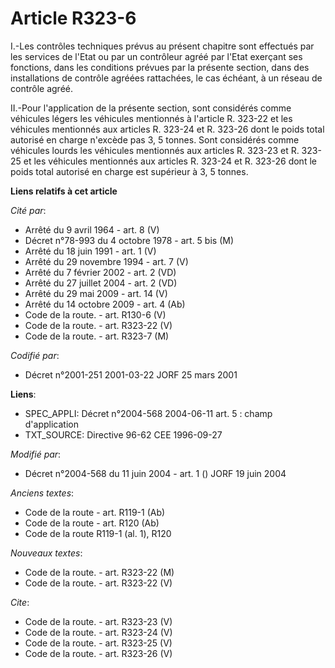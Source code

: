 # Article R323-6

I.-Les contrôles techniques prévus au présent chapitre sont effectués par les services de l'Etat ou par un contrôleur agréé
par l'Etat exerçant ses fonctions, dans les conditions prévues par la présente section, dans des installations de contrôle
agréées rattachées, le cas échéant, à un réseau de contrôle agréé. 

II.-Pour l'application de la présente section, sont considérés comme véhicules légers les véhicules mentionnés à l'article R.
323-22 et les véhicules mentionnés aux articles R. 323-24 et R. 323-26 dont le poids total autorisé en charge n'excède pas 3,
5 tonnes. Sont considérés comme véhicules lourds les véhicules mentionnés aux articles R. 323-23 et R. 323-25 et les
véhicules mentionnés aux articles R. 323-24 et R. 323-26 dont le poids total autorisé en charge est supérieur à 3, 5 tonnes.

**Liens relatifs à cet article**

_Cité par_:

  - Arrêté du 9 avril 1964 - art. 8 (V)
  - Décret n°78-993 du 4 octobre 1978 - art. 5 bis (M)
  - Arrêté du 18 juin 1991 - art. 1 (V)
  - Arrêté du 29 novembre 1994 - art. 7 (V)
  - Arrêté du 7 février 2002 - art. 2 (VD)
  - Arrêté du 27 juillet 2004 - art. 2 (VD)
  - Arrêté du 29 mai 2009 - art. 14 (V)
  - Arrêté du 14 octobre 2009 - art. 4 (Ab)
  - Code de la route. - art. R130-6 (V)
  - Code de la route. - art. R323-22 (V)
  - Code de la route. - art. R323-7 (M)

_Codifié par_:

  - Décret n°2001-251 2001-03-22 JORF 25 mars 2001

**Liens**:

  - SPEC_APPLI: Décret n°2004-568 2004-06-11 art. 5 : champ d'application
  - TXT_SOURCE: Directive 96-62 CEE 1996-09-27

_Modifié par_:

  - Décret n°2004-568 du 11 juin 2004 - art. 1 () JORF 19 juin 2004

_Anciens textes_:

  - Code de la route - art. R119-1 (Ab)
  - Code de la route - art. R120 (Ab)
  - Code de la route R119-1 (al. 1), R120

_Nouveaux textes_:

  - Code de la route. - art. R323-22 (M)
  - Code de la route. - art. R323-22 (V)

_Cite_:

  - Code de la route. - art. R323-23 (V)
  - Code de la route. - art. R323-24 (V)
  - Code de la route. - art. R323-25 (V)
  - Code de la route. - art. R323-26 (V)
